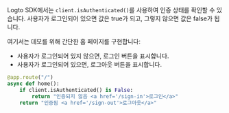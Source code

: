 Logto SDK에서는 `client.isAuthenticated()`를 사용하여 인증 상태를 확인할 수 있습니다. 사용자가 로그인되어 있으면 값은 true가 되고, 그렇지 않으면 값은 false가 됩니다.

여기서는 데모를 위해 간단한 홈 페이지를 구현합니다:

- 사용자가 로그인되어 있지 않으면, 로그인 버튼을 표시합니다.
- 사용자가 로그인되어 있으면, 로그아웃 버튼을 표시합니다.

```python
@app.route("/")
async def home():
    if client.isAuthenticated() is False:
        return "인증되지 않음 <a href='/sign-in'>로그인</a>"
    return "인증됨 <a href='/sign-out'>로그아웃</a>"
```
